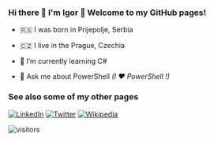### Hi there 👋 I'm Igor 👋 Welcome to my GitHub pages!

- :serbia: I was born in Prijepolje, Serbia 
- :czech_republic: I live in the Prague, Czechia 

- 🌱 I’m currently learning C#
- 💬 Ask me about PowerShell _(I :heart: PowerShell !)_

### See also some of my other pages

[![LinkedIn](https://img.shields.io/badge/-LinkedIn-gray?style=plastic&logo=linkedin)](https://www.linkedin.com/in/iricigor/)
[![Twitter](https://img.shields.io/badge/-Twitter-gray?style=plastic&logo=twitter)](https://twitter.com/iricigor)
[![Wikipedia](https://img.shields.io/badge/-Wikipedia-gray?style=plastic&logo=wikipedia)](https://en.wikipedia.org/wiki/User:Iricigor)

<!--
![visitors](https://visitor-badge.glitch.me/badge?page_id=iricigor.visitor-badge)
-->
![visitors](https://img.shields.io/endpoint?style=plastic&url=https://ii-counter.azurewebsites.net/api/counter)
<!--
**iricigor/iricigor** is a ✨ _special_ ✨ repository because its `README.md` (this file) appears on your GitHub profile.

Here are some ideas to get you started:

- 🔭 I’m currently working on ...
- 🌱 I’m currently learning ...
- 👯 I’m looking to collaborate on ...
- 🤔 I’m looking for help with ...
- 💬 Ask me about ...
- 📫 How to reach me: ...
- 😄 Pronouns: ...
- ⚡ Fun fact: ...
-->
